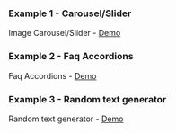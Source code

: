 <h3>Example 1 - Carousel/Slider</h3>
<p>Image Carousel/Slider - <a href="https://5n4dp9.csb.app/" alt="image-slider" target="_blank">Demo</a></p>

<h3>Example 2 - Faq Accordions</h3>
<p>Faq Accordions - <a href="https://codesandbox.io/s/faq-accordion-hifn3w" alt="faq accordions" target="_blank">Demo</a></p>

<h3>Example 3 - Random text generator</h3>
<p>Random text generator - <a href="https://codesandbox.io/s/random-text-generator-n2fkiw" alt="Random text generator" target="_blank">Demo</a></p>

